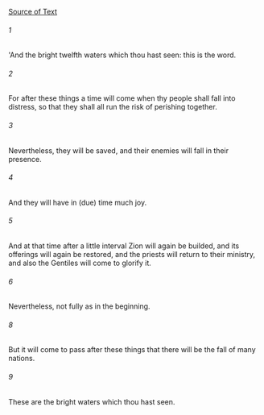 [Source of Text](https://github.com/scrollmapper/bible_databases_deuterocanonical)

###### 1
'And the bright twelfth waters which thou hast seen: this is the word.

###### 2
For after these things a time will come when thy people shall fall into distress, so that they shall all run the risk of perishing together.

###### 3
Nevertheless, they will be saved, and their enemies will fall in their presence.

###### 4
And they will have in (due) time much joy.

###### 5
And at that time after a little interval Zion will again be builded, and its offerings will again be restored, and the priests will return to their ministry, and also the Gentiles will come to glorify it.

###### 6
Nevertheless, not fully as in the beginning.

###### 8
But it will come to pass after these things that there will be the fall of many nations.

###### 9
These are the bright waters which thou hast seen.